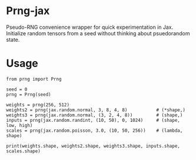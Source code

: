 # Prng-jax
Pseudo-RNG convenience wrapper for quick experimentation in Jax. Initialize random tensors from a seed without thinking about psuedorandom state.

# Usage
```python3
from prng import Prng

seed = 0
prng = Prng(seed)

weights = prng(256, 512)
weights2 = prng(jax.random.normal, 3, 8, 4, 8)           # (*shape,)
weights3 = prng(jax.random.normal, (3, 2, 4, 8))         # (shape,)
inputs = prng(jax.random.randint, (10, 50), 0, 1024)     # (shape, low, high)
scales = prng(jax.random.poisson, 3.0, (10, 50, 256))    # (lambda, shape)

print(weights.shape, weights2.shape, weights3.shape, inputs.shape, scales.shape)
```
